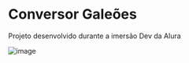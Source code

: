 # Conversor Galeões
Projeto desenvolvido durante a imersão Dev da Alura

![image](https://user-images.githubusercontent.com/99931192/157564688-d6b6d691-01a2-4f76-a2f6-1ea42e7827ad.png)


